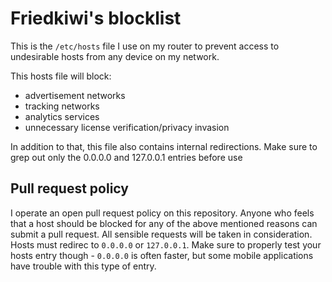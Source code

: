 Friedkiwi's blocklist
=====================

This is the `/etc/hosts` file I use on my router to prevent access to undesirable hosts from any device on my network.

This hosts file will block:
* advertisement networks
* tracking networks
* analytics services
* unnecessary license verification/privacy invasion 

In addition to that, this file also contains internal redirections. Make sure to grep out only the 0.0.0.0 and 127.0.0.1 entries before use

Pull request policy
-------------------

I operate an open pull request policy on this repository. Anyone who feels that a host should be blocked for any of the above mentioned reasons can submit a pull request. All sensible requests will be taken in consideration. Hosts must redirec to `0.0.0.0` or `127.0.0.1`. Make sure to properly test your hosts entry though - `0.0.0.0` is often faster, but some mobile applications have trouble with this type of entry.
